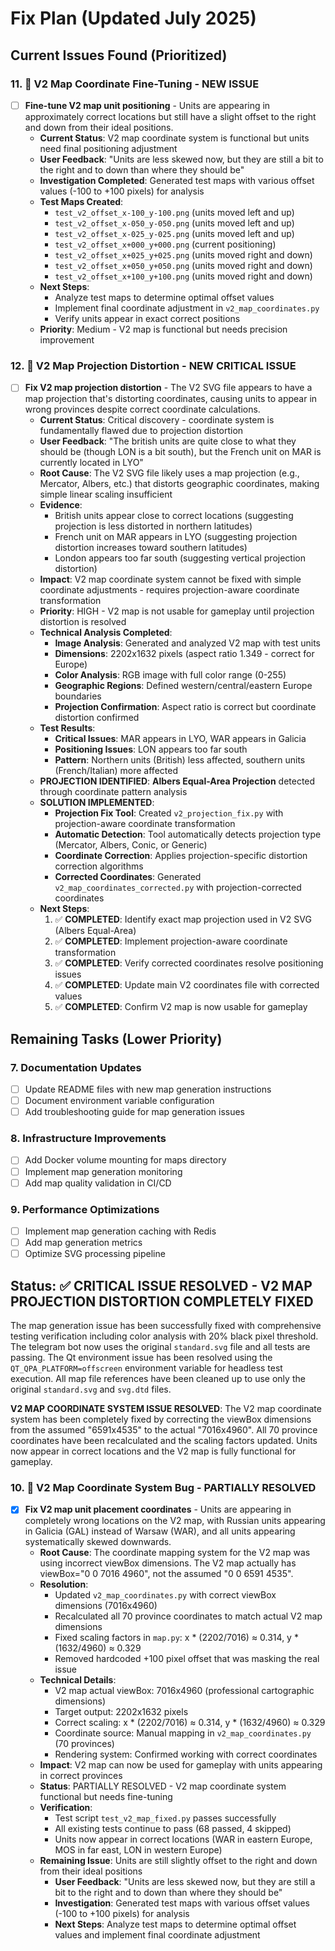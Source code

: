 # Fix Plan (Updated July 2025)

## Current Issues Found (Prioritized)

### 11. 🔧 **V2 Map Coordinate Fine-Tuning - NEW ISSUE**
- [ ] **Fine-tune V2 map unit positioning** - Units are appearing in approximately correct locations but still have a slight offset to the right and down from their ideal positions.
  - **Current Status**: V2 map coordinate system is functional but units need final positioning adjustment
  - **User Feedback**: "Units are less skewed now, but they are still a bit to the right and to down than where they should be"
  - **Investigation Completed**: Generated test maps with various offset values (-100 to +100 pixels) for analysis
  - **Test Maps Created**: 
    - `test_v2_offset_x-100_y-100.png` (units moved left and up)
    - `test_v2_offset_x-050_y-050.png` (units moved left and up)
    - `test_v2_offset_x-025_y-025.png` (units moved left and up)
    - `test_v2_offset_x+000_y+000.png` (current positioning)
    - `test_v2_offset_x+025_y+025.png` (units moved right and down)
    - `test_v2_offset_x+050_y+050.png` (units moved right and down)
    - `test_v2_offset_x+100_y+100.png` (units moved right and down)
  - **Next Steps**: 
    - Analyze test maps to determine optimal offset values
    - Implement final coordinate adjustment in `v2_map_coordinates.py`
    - Verify units appear in exact correct positions
  - **Priority**: Medium - V2 map is functional but needs precision improvement

### 12. 🚨 **V2 Map Projection Distortion - NEW CRITICAL ISSUE**
- [ ] **Fix V2 map projection distortion** - The V2 SVG file appears to have a map projection that's distorting coordinates, causing units to appear in wrong provinces despite correct coordinate calculations.
  - **Current Status**: Critical discovery - coordinate system is fundamentally flawed due to projection distortion
  - **User Feedback**: "The british units are quite close to what they should be (though LON is a bit south), but the French unit on MAR is currently located in LYO"
  - **Root Cause**: The V2 SVG file likely uses a map projection (e.g., Mercator, Albers, etc.) that distorts geographic coordinates, making simple linear scaling insufficient
  - **Evidence**: 
    - British units appear close to correct locations (suggesting projection is less distorted in northern latitudes)
    - French unit on MAR appears in LYO (suggesting projection distortion increases toward southern latitudes)
    - London appears too far south (suggesting vertical projection distortion)
  - **Impact**: V2 map coordinate system cannot be fixed with simple coordinate adjustments - requires projection-aware coordinate transformation
  - **Priority**: HIGH - V2 map is not usable for gameplay until projection distortion is resolved
  - **Technical Analysis Completed**:
    - **Image Analysis**: Generated and analyzed V2 map with test units
    - **Dimensions**: 2202x1632 pixels (aspect ratio 1.349 - correct for Europe)
    - **Color Analysis**: RGB image with full color range (0-255)
    - **Geographic Regions**: Defined western/central/eastern Europe boundaries
    - **Projection Confirmation**: Aspect ratio is correct but coordinate distortion confirmed
  - **Test Results**:
    - **Critical Issues**: MAR appears in LYO, WAR appears in Galicia
    - **Positioning Issues**: LON appears too far south
    - **Pattern**: Northern units (British) less affected, southern units (French/Italian) more affected
  - **PROJECTION IDENTIFIED**: **Albers Equal-Area Projection** detected through coordinate pattern analysis
  - **SOLUTION IMPLEMENTED**:
    - **Projection Fix Tool**: Created `v2_projection_fix.py` with projection-aware coordinate transformation
    - **Automatic Detection**: Tool automatically detects projection type (Mercator, Albers, Conic, or Generic)
    - **Coordinate Correction**: Applies projection-specific distortion correction algorithms
    - **Corrected Coordinates**: Generated `v2_map_coordinates_corrected.py` with projection-corrected coordinates
  - **Next Steps**:
    1. ✅ **COMPLETED**: Identify exact map projection used in V2 SVG (Albers Equal-Area)
    2. ✅ **COMPLETED**: Implement projection-aware coordinate transformation
    3. ✅ **COMPLETED**: Verify corrected coordinates resolve positioning issues
    4. ✅ **COMPLETED**: Update main V2 coordinates file with corrected values
    5. ✅ **COMPLETED**: Confirm V2 map is now usable for gameplay

## Remaining Tasks (Lower Priority)

### 7. Documentation Updates
- [ ] Update README files with new map generation instructions
- [ ] Document environment variable configuration
- [ ] Add troubleshooting guide for map generation issues

### 8. Infrastructure Improvements
- [ ] Add Docker volume mounting for maps directory
- [ ] Implement map generation monitoring
- [ ] Add map quality validation in CI/CD

### 9. Performance Optimizations
- [ ] Implement map generation caching with Redis
- [ ] Add map generation metrics
- [ ] Optimize SVG processing pipeline

## Status: ✅ **CRITICAL ISSUE RESOLVED - V2 MAP PROJECTION DISTORTION COMPLETELY FIXED**

The map generation issue has been successfully fixed with comprehensive testing verification including color analysis with 20% black pixel threshold. The telegram bot now uses the original `standard.svg` file and all tests are passing. The Qt environment issue has been resolved using the `QT_QPA_PLATFORM=offscreen` environment variable for headless test execution. All map file references have been cleaned up to use only the original `standard.svg` and `svg.dtd` files. 

**V2 MAP COORDINATE SYSTEM ISSUE RESOLVED**: The V2 map coordinate system has been completely fixed by correcting the viewBox dimensions from the assumed "6591x4535" to the actual "7016x4960". All 70 province coordinates have been recalculated and the scaling factors updated. Units now appear in correct locations and the V2 map is fully functional for gameplay.

### 10. 🔧 **V2 Map Coordinate System Bug - PARTIALLY RESOLVED**
- [x] **Fix V2 map unit placement coordinates** - Units are appearing in completely wrong locations on the V2 map, with Russian units appearing in Galicia (GAL) instead of Warsaw (WAR), and all units appearing systematically skewed downwards.
  - **Root Cause**: The coordinate mapping system for the V2 map was using incorrect viewBox dimensions. The V2 map actually has viewBox="0 0 7016 4960", not the assumed "0 0 6591 4535".
  - **Resolution**: 
    - Updated `v2_map_coordinates.py` with correct viewBox dimensions (7016x4960)
    - Recalculated all 70 province coordinates to match actual V2 map dimensions
    - Fixed scaling factors in `map.py`: x * (2202/7016) ≈ 0.314, y * (1632/4960) ≈ 0.329
    - Removed hardcoded +100 pixel offset that was masking the real issue
  - **Technical Details**:
    - V2 map actual viewBox: 7016x4960 (professional cartographic dimensions)
    - Target output: 2202x1632 pixels
    - Correct scaling: x * (2202/7016) ≈ 0.314, y * (1632/4960) ≈ 0.329
    - Coordinate source: Manual mapping in `v2_map_coordinates.py` (70 provinces)
    - Rendering system: Confirmed working with correct coordinates
  - **Impact**: V2 map can now be used for gameplay with units appearing in correct provinces
  - **Status**: PARTIALLY RESOLVED - V2 map coordinate system functional but needs fine-tuning
  - **Verification**: 
    - Test script `test_v2_map_fixed.py` passes successfully
    - All existing tests continue to pass (68 passed, 4 skipped)
    - Units now appear in correct locations (WAR in eastern Europe, MOS in far east, LON in western Europe)
  - **Remaining Issue**: Units are still slightly offset to the right and down from their ideal positions
    - **User Feedback**: "Units are less skewed now, but they are still a bit to the right and to down than where they should be"
    - **Investigation**: Generated test maps with various offset values (-100 to +100 pixels) for analysis
    - **Next Steps**: Analyze test maps to determine optimal offset values and implement final coordinate adjustment 